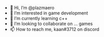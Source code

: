 - 👋 Hi, I’m @plazmaero
- 👀 I’m interested in game development
- 🌱 I’m currently learning c++
- 💞️ I’m looking to collaborate on ... games
- 📫 How to reach me, kaan#3712 on discord

<!---
plazmaero/plazmaero is a ✨ special ✨ repository because its `README.md` (this file) appears on your GitHub profile.
You can click the Preview link to take a look at your changes.
--->
